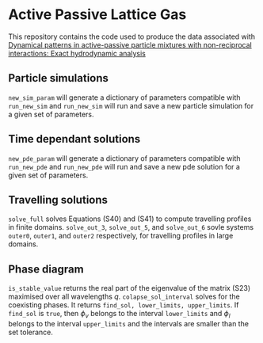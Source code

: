 # Active Passive Lattice Gas
This repository contains the code used to produce the data associated with [Dynamical patterns in active-passive particle mixtures with non-reciprocal interactions: Exact hydrodynamic analysis](https://doi.org/10.48550/arXiv.2408.03932)

## Particle simulations

`new_sim_param` will generate a dictionary of parameters compatible with `run_new_sim` and 
`run_new_sim` will run and save a new particle simulation for a given set of parameters. 

## Time dependant solutions

`new_pde_param` will generate a dictionary of parameters compatible with `run_new_pde` and 
`run_new_pde` will run and save a new pde solution for a given set of parameters.

## Travelling solutions

`solve_full` solves Equations (S40) and (S41) to compute travelling profiles in finite domains.
`solve_out_3`, `solve_out_5`, and `solve_out_6` sovle systems `outer0`, `outer1`, and `outer2` respectively, for travelling profiles in large domains. 

## Phase diagram 

`is_stable_value` returns the real part of the eigenvalue of the matrix (S23) maximised over all wavelengths $q$. 
`colapse_sol_interval` solves for the coexisting phases. It returns `find_sol, lower_limits, upper_limits`. If `find_sol` is `true`, then $\phi_v$ belongs to the interval `lower_limits` and $\phi_l$ belongs to the interval `upper_limits` and the intervals are smaller than the set tolerance. 
